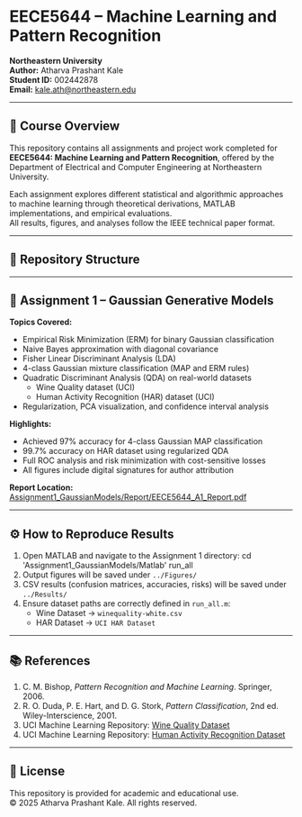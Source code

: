 # EECE5644 – Machine Learning and Pattern Recognition  
**Northeastern University**  
**Author:** Atharva Prashant Kale  
**Student ID:** 002442878  
**Email:** kale.ath@northeastern.edu  

---

## 📘 Course Overview
This repository contains all assignments and project work completed for **EECE5644: Machine Learning and Pattern Recognition**, offered by the Department of Electrical and Computer Engineering at Northeastern University.

Each assignment explores different statistical and algorithmic approaches to machine learning through theoretical derivations, MATLAB implementations, and empirical evaluations.  
All results, figures, and analyses follow the IEEE technical paper format.

---

## 📂 Repository Structure
---

## 🧠 Assignment 1 – Gaussian Generative Models

**Topics Covered:**
- Empirical Risk Minimization (ERM) for binary Gaussian classification  
- Naive Bayes approximation with diagonal covariance  
- Fisher Linear Discriminant Analysis (LDA)  
- 4-class Gaussian mixture classification (MAP and ERM rules)  
- Quadratic Discriminant Analysis (QDA) on real-world datasets  
  - Wine Quality dataset (UCI)  
  - Human Activity Recognition (HAR) dataset (UCI)  
- Regularization, PCA visualization, and confidence interval analysis  

**Highlights:**
- Achieved 97% accuracy for 4-class Gaussian MAP classification  
- 99.7% accuracy on HAR dataset using regularized QDA  
- Full ROC analysis and risk minimization with cost-sensitive losses  
- All figures include digital signatures for author attribution  

**Report Location:**  
[Assignment1_GaussianModels/Report/EECE5644_A1_Report.pdf](Assignment1_GaussianModels/Report/EECE5644_A1_Report.pdf)

---

## ⚙️ How to Reproduce Results

1. Open MATLAB and navigate to the Assignment 1 directory:
   cd 'Assignment1_GaussianModels/Matlab'
   run_all
2. Output figures will be saved under `../Figures/`  
3. CSV results (confusion matrices, accuracies, risks) will be saved under `../Results/`  
4. Ensure dataset paths are correctly defined in `run_all.m`:
   - Wine Dataset → `winequality-white.csv`
   - HAR Dataset → `UCI HAR Dataset`

---

## 📚 References
1. C. M. Bishop, *Pattern Recognition and Machine Learning*. Springer, 2006.  
2. R. O. Duda, P. E. Hart, and D. G. Stork, *Pattern Classification*, 2nd ed. Wiley-Interscience, 2001.  
3. UCI Machine Learning Repository: [Wine Quality Dataset](https://archive.ics.uci.edu/ml/datasets/Wine+Quality)  
4. UCI Machine Learning Repository: [Human Activity Recognition Dataset](https://archive.ics.uci.edu/ml/datasets/human+activity+recognition+using+smartphones)

---

## 🧾 License
This repository is provided for academic and educational use.  
© 2025 Atharva Prashant Kale. All rights reserved.
